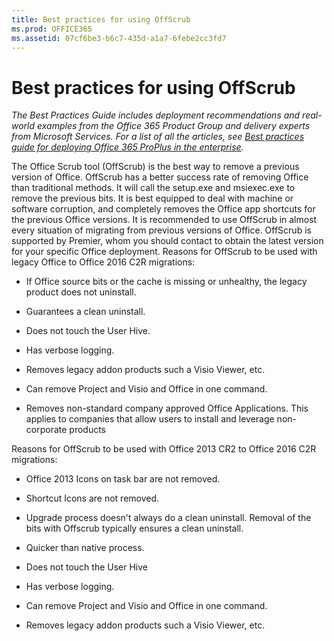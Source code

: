 ```yaml
---
title: Best practices for using OffScrub
ms.prod: OFFICE365
ms.assetid: 07cf6be3-b6c7-435d-a1a7-6febe2cc3fd7
---
```



# Best practices for using OffScrub

 *The Best Practices Guide includes deployment recommendations and real-world examples from the Office 365 Product Group and delivery experts from Microsoft Services. For a list of all the articles, see  [Best practices guide for deploying Office 365 ProPlus in the enterprise](best-practices-guide-for-deploying-office-365-proplus-in-the-enterprise.md).* 
  
    
    

The Office Scrub tool (OffScrub) is the best way to remove a previous version of Office. OffScrub has a better success rate of removing Office than traditional methods. It will call the setup.exe and msiexec.exe to remove the previous bits. It is best equipped to deal with machine or software corruption, and completely removes the Office app shortcuts for the previous Office versions. It is recommended to use OffScrub in almost every situation of migrating from previous versions of Office. OffScrub is supported by Premier, whom you should contact to obtain the latest version for your specific Office deployment.
Reasons for OffScrub to be used with legacy Office to Office 2016 C2R migrations:
  
    
    


- If Office source bits or the cache is missing or unhealthy, the legacy product does not uninstall.
    
  
- Guarantees a clean uninstall.
    
  
- Does not touch the User Hive.
    
  
- Has verbose logging.
    
  
- Removes legacy addon products such a Visio Viewer, etc.
    
  
- Can remove Project and Visio and Office in one command.
    
  
- Removes non-standard company approved Office Applications. This applies to companies that allow users to install and leverage non-corporate products
    
  
Reasons for OffScrub to be used with Office 2013 CR2 to Office 2016 C2R migrations:
- Office 2013 Icons on task bar are not removed.
    
  
- Shortcut Icons are not removed.
    
  
- Upgrade process doesn't always do a clean uninstall. Removal of the bits with Offscrub typically ensures a clean uninstall.
    
  
- Quicker than native process.
    
  
- Does not touch the User Hive
    
  
- Has verbose logging.
    
  
- Can remove Project and Visio and Office in one command.
    
  
- Removes legacy addon products such a Visio Viewer, etc.
    
  

